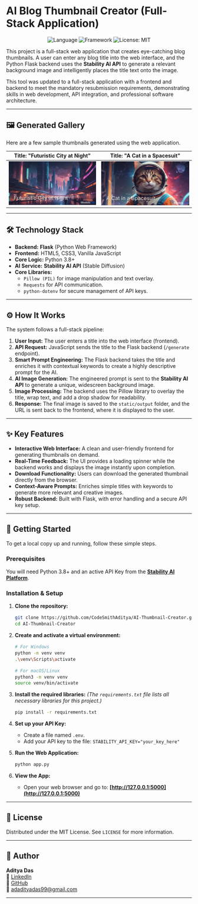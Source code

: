 # AI Blog Thumbnail Creator (Full-Stack Application)

<div align="center">

![Language](https://img.shields.io/badge/python-3.8+-blue.svg)
![Framework](https://img.shields.io/badge/Flask-2.3-black.svg)
![License: MIT](https://img.shields.io/badge/License-MIT-yellow.svg)

</div>

This project is a full-stack web application that creates eye-catching blog thumbnails. A user can enter any blog title into the web interface, and the Python Flask backend uses the **Stability AI API** to generate a relevant background image and intelligently places the title text onto the image.

This tool was updated to a full-stack application with a frontend and backend to meet the mandatory resubmission requirements, demonstrating skills in web development, API integration, and professional software architecture.

---

## 🖼️ Generated Gallery

Here are a few sample thumbnails generated using the web application.

| Title: "Futuristic City at Night" | Title: "A Cat in a Spacesuit" |
| :----------------------------------------------------------: | :----------------------------------------------------------: |
| <img src="./static/output/thumbnail_1751086819.png" width="400"> | <img src="./static/output/thumbnail_1751085511.png" width="400"> |

---

## 🛠️ Technology Stack

-   **Backend:** **Flask** (Python Web Framework)
-   **Frontend:** HTML5, CSS3, Vanilla JavaScript
-   **Core Logic:** Python 3.8+
-   **AI Service:** **Stability AI API** (Stable Diffusion)
-   **Core Libraries:**
    -   `Pillow (PIL)` for image manipulation and text overlay.
    -   `Requests` for API communication.
    -   `python-dotenv` for secure management of API keys.

---

## ⚙️ How It Works

The system follows a full-stack pipeline:

1.  **User Input:** The user enters a title into the web interface (frontend).
2.  **API Request:** JavaScript sends the title to the Flask backend (`/generate` endpoint).
3.  **Smart Prompt Engineering:** The Flask backend takes the title and enriches it with contextual keywords to create a highly descriptive prompt for the AI.
4.  **AI Image Generation:** The engineered prompt is sent to the **Stability AI API** to generate a unique, widescreen background image.
5.  **Image Processing:** The backend uses the Pillow library to overlay the title, wrap text, and add a drop shadow for readability.
6.  **Response:** The final image is saved to the `static/output` folder, and the URL is sent back to the frontend, where it is displayed to the user.

---

## ✨ Key Features

-   **Interactive Web Interface:** A clean and user-friendly frontend for generating thumbnails on demand.
-   **Real-Time Feedback:** The UI provides a loading spinner while the backend works and displays the image instantly upon completion.
-   **Download Functionality:** Users can download the generated thumbnail directly from the browser.
-   **Context-Aware Prompts:** Enriches simple titles with keywords to generate more relevant and creative images.
-   **Robust Backend:** Built with Flask, with error handling and a secure API key setup.

---

## 🚀 Getting Started

To get a local copy up and running, follow these simple steps.

### Prerequisites

You will need Python 3.8+ and an active API Key from the **[Stability AI Platform](https://platform.stability.ai/)**.

### Installation & Setup

1.  **Clone the repository:**
    ```bash
    git clone https://github.com/CodeSmithAditya/AI-Thumbnail-Creator.git
    cd AI-Thumbnail-Creator
    ```

2.  **Create and activate a virtual environment:**
    ```bash
    # For Windows
    python -m venv venv
    .\venv\Scripts\activate
    ```

    ```bash
    # For macOS/Linux
    python3 -m venv venv
    source venv/bin/activate
    ```

3.  **Install the required libraries:**
    *(The `requirements.txt` file lists all necessary libraries for this project.)*
    ```bash
    pip install -r requirements.txt
    ```

4.  **Set up your API Key:**
    -   Create a file named `.env`.
    -   Add your API key to the file: `STABILITY_API_KEY="your_key_here"`

5.  **Run the Web Application:**
    ```bash
    python app.py
    ```

6.  **View the App:**
    -   Open your web browser and go to: **[http://127.0.0.1:5000](http://127.0.0.1:5000)**

---

## 📄 License

Distributed under the MIT License. See `LICENSE` for more information.

---

## 👤 Author

**Aditya Das**   
🔗 [LinkedIn](https://www.linkedin.com/in/adadityadas)  
🐙 [GitHub](https://github.com/CodeSmithAditya)  
📧 [adadityadas99@gmail.com](mailto:adadityadas99@gmail.com)

---